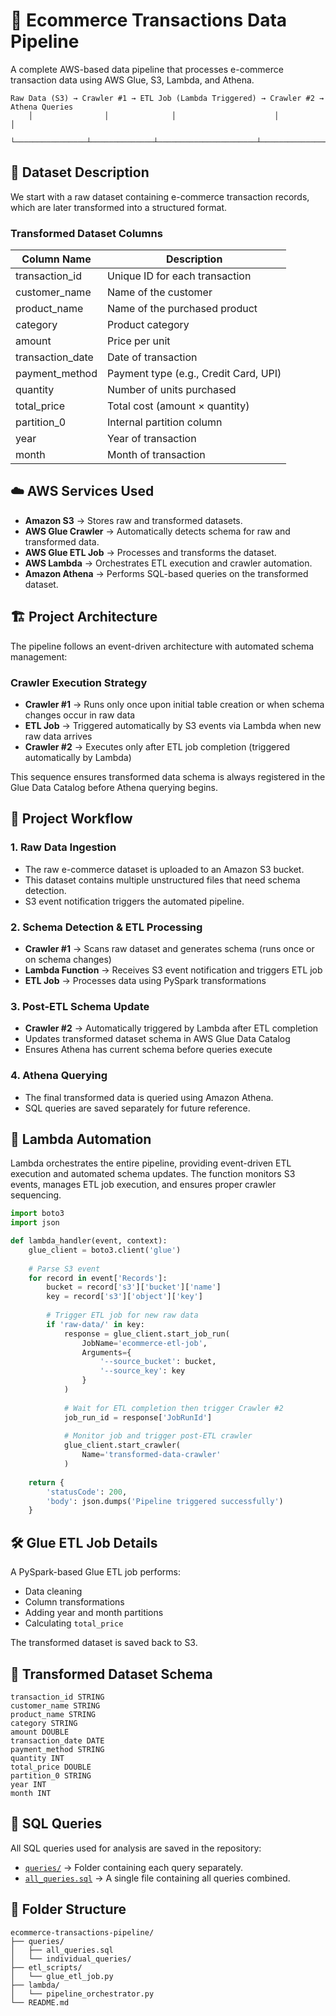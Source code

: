 # 🛒 Ecommerce Transactions Data Pipeline

A complete AWS-based data pipeline that processes e-commerce transaction data using AWS Glue, S3, Lambda, and Athena.

```
Raw Data (S3) → Crawler #1 → ETL Job (Lambda Triggered) → Crawler #2 → Athena Queries
    │                │              │                      │              │
    └────────────────┴──────────────┴──────────────────────┴──────────────┘
```

## 📂 Dataset Description
We start with a raw dataset containing e-commerce transaction records, which are later transformed into a structured format.

### Transformed Dataset Columns
| Column Name      | Description                    |
|------------------|-------------------------------|
| transaction_id   | Unique ID for each transaction|
| customer_name    | Name of the customer          |
| product_name     | Name of the purchased product |
| category         | Product category              |
| amount           | Price per unit                |
| transaction_date | Date of transaction           |
| payment_method   | Payment type (e.g., Credit Card, UPI) |
| quantity         | Number of units purchased     |
| total_price      | Total cost (amount × quantity)|
| partition_0      | Internal partition column     |
| year             | Year of transaction           |
| month            | Month of transaction          |

## ☁️ AWS Services Used
- **Amazon S3** → Stores raw and transformed datasets.
- **AWS Glue Crawler** → Automatically detects schema for raw and transformed data.
- **AWS Glue ETL Job** → Processes and transforms the dataset.
- **AWS Lambda** → Orchestrates ETL execution and crawler automation.
- **Amazon Athena** → Performs SQL-based queries on the transformed dataset.

## 🏗️ Project Architecture

The pipeline follows an event-driven architecture with automated schema management:

### Crawler Execution Strategy
- **Crawler #1** → Runs only once upon initial table creation or when schema changes occur in raw data
- **ETL Job** → Triggered automatically by S3 events via Lambda when new raw data arrives
- **Crawler #2** → Executes only after ETL job completion (triggered automatically by Lambda)

This sequence ensures transformed data schema is always registered in the Glue Data Catalog before Athena querying begins.

## 🚀 Project Workflow

### 1. Raw Data Ingestion
- The raw e-commerce dataset is uploaded to an Amazon S3 bucket.
- This dataset contains multiple unstructured files that need schema detection.
- S3 event notification triggers the automated pipeline.

### 2. Schema Detection & ETL Processing
- **Crawler #1** → Scans raw dataset and generates schema (runs once or on schema changes)
- **Lambda Function** → Receives S3 event notification and triggers ETL job
- **ETL Job** → Processes data using PySpark transformations

### 3. Post-ETL Schema Update
- **Crawler #2** → Automatically triggered by Lambda after ETL completion
- Updates transformed dataset schema in AWS Glue Data Catalog
- Ensures Athena has current schema before queries execute

### 4. Athena Querying
- The final transformed data is queried using Amazon Athena.
- SQL queries are saved separately for future reference.

## 🔗 Lambda Automation

Lambda orchestrates the entire pipeline, providing event-driven ETL execution and automated schema updates. The function monitors S3 events, manages ETL job execution, and ensures proper crawler sequencing.

```python
import boto3
import json

def lambda_handler(event, context):
    glue_client = boto3.client('glue')
    
    # Parse S3 event
    for record in event['Records']:
        bucket = record['s3']['bucket']['name']
        key = record['s3']['object']['key']
        
        # Trigger ETL job for new raw data
        if 'raw-data/' in key:
            response = glue_client.start_job_run(
                JobName='ecommerce-etl-job',
                Arguments={
                    '--source_bucket': bucket,
                    '--source_key': key
                }
            )
            
            # Wait for ETL completion then trigger Crawler #2
            job_run_id = response['JobRunId']
            
            # Monitor job and trigger post-ETL crawler
            glue_client.start_crawler(
                Name='transformed-data-crawler'
            )
    
    return {
        'statusCode': 200,
        'body': json.dumps('Pipeline triggered successfully')
    }
```

## 🛠️ Glue ETL Job Details
A PySpark-based Glue ETL job performs:
- Data cleaning
- Column transformations
- Adding year and month partitions
- Calculating `total_price`

The transformed dataset is saved back to S3.

## 📑 Transformed Dataset Schema
```
transaction_id STRING
customer_name STRING
product_name STRING
category STRING
amount DOUBLE
transaction_date DATE
payment_method STRING
quantity INT
total_price DOUBLE
partition_0 STRING
year INT
month INT
```

## 📝 SQL Queries
All SQL queries used for analysis are saved in the repository:
- [`queries/`](./queries/) → Folder containing each query separately.
- [`all_queries.sql`](./queries/all_queries.sql) → A single file containing all queries combined.

## 📁 Folder Structure
```
ecommerce-transactions-pipeline/
├── queries/
│   ├── all_queries.sql
│   └── individual_queries/
├── etl_scripts/
│   └── glue_etl_job.py
├── lambda/
│   └── pipeline_orchestrator.py
└── README.md
```

